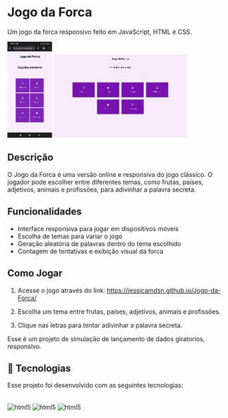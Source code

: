 # Jogo da Forca

Um jogo da forca responsivo feito em JavaScript, HTML e CSS.

<div>
  <img  src="jogo-da-forcacll.gif" alt="Exemplo gif" width="20%" />
<img  src="jogo-da-forca.gif" alt="Exemplo gif" width="60%"/>
</div>

## Descrição

O Jogo da Forca é uma versão online e responsiva do jogo clássico. O jogador pode escolher entre diferentes temas, como frutas, países, adjetivos, animais e profissões, para adivinhar a palavra secreta.

## Funcionalidades

- Interface responsiva para jogar em dispositivos móveis
- Escolha de temas para variar o jogo
- Geração aleatória de palavras dentro do tema escolhido
- Contagem de tentativas e exibição visual da forca

## Como Jogar

1. Acesse o jogo através do link: https://jessicamdsn.github.io/Jogo-da-Forca/

2. Escolha um tema entre frutas, países, adjetivos, animais e profissões.

3. Clique nas letras para tentar adivinhar a palavra secreta.

Esse é um projeto de simulação de lançamento de dados giratorios, responsivo.

## 🚀 Tecnologias
Esse projeto foi desenvolvido com as seguintes tecnologias:

<div style="diplay: inline_block"><br/>
<img align="center" alt="html5" src="https://img.shields.io/badge/HTML5-E34F26?style=for-the-badge&logo=html5&logoColor=white" />
<img align="center" alt="html5" src="https://img.shields.io/badge/CSS3-1572B6?style=for-the-badge&logo=css3&logoColor=white" />
<img align="center" alt="html5" src="https://img.shields.io/badge/JavaScript-F7DF1E?style=for-the-badge&logo=javascript&logoColor=black" />
</div><br/>
